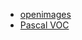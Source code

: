 

- [openimages](https://github.com/openimages/dataset)
- [ Pascal VOC](http://host.robots.ox.ac.uk/pascal/VOC/ )
